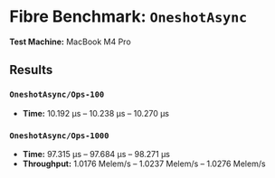 # Fibre Benchmark: `OneshotAsync`
**Test Machine:** MacBook M4 Pro

## Results

### `OneshotAsync/Ops-100`
- **Time:** 10.192 µs – 10.238 µs – 10.270 µs

### `OneshotAsync/Ops-1000`
- **Time:** 97.315 µs – 97.684 µs – 98.271 µs  
- **Throughput:** 1.0176 Melem/s – 1.0237 Melem/s – 1.0276 Melem/s
